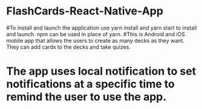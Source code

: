 # FlashCards-React-Native-App
#To install and launch the application use yarn install and yarn start to install and launch. npm can be used in place of yarn.
#This is Android and iOS mobile app that allows the users to create as many decks as they want.
They can add cards to the decks and take quizes.
# The app uses local notification to set notifications at a specific time to remind the user to use the app.
